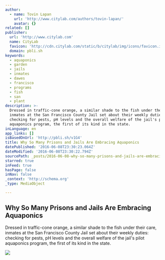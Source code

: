 ```yaml
---
author:
  - name: Tovin Lapan
    url: 'http://www.citylab.com/authors/tovin-lapan/'
    avatar: {}
related: []
publisher:
  url: 'http://www.citylab.com'
  name: CityLab
  favicon: 'http://cdn.citylab.com/static/b/citylab/img/icons/favicon.ico'
  domain: pbli.sh
keywords:
  - aquaponics
  - garden
  - jails
  - inmates
  - dawes
  - francisco
  - programs
  - fish
  - san
  - plant
description: >-
  Dressed in traffic-cone orange, a similar shade to the fish under their care,
  inmates at the San Francisco County Jail set about their weekly duties:
  checking for pests, pH levels and the overall welfare of the jail's pilot
  aquaponics program, the first of its kind in the state.
inLanguage: en
app_links: []
isBasedOnUrl: 'http://pbli.sh/v1G4'
title: Why So Many Prisons and Jails Are Embracing Aquaponics
datePublished: '2016-06-08T23:30:23.064Z'
dateModified: '2016-06-08T23:30:22.794Z'
sourcePath: _posts/2016-06-08-why-so-many-prisons-and-jails-are-embracing-aquaponics.md
starred: true
inFeed: true
hasPage: false
inNav: false
_context: 'http://schema.org'
_type: MediaObject

---
```

<article style=""><h1>Why So Many Prisons and Jails Are Embracing Aquaponics</h1><p>Dressed in traffic-cone orange, a similar shade to the fish under their care, inmates at the San Francisco County Jail set about their weekly duties: checking for pests, pH levels and the overall welfare of the jail's pilot aquaponics program, the first of its kind in the state.</p><img src="http://cdn.citylab.com/media/img/citylab/2016/03/Aquaponics_2_Lapan/facebook.jpg?1457715576" /></article>